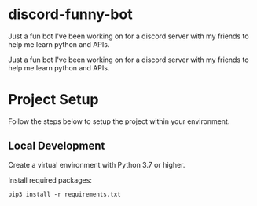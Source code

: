 # discord-funny-bot
Just a fun bot I've been working on for a discord server with my friends to help me learn python and APIs.

Just a fun bot I've been working on for a discord server with my friends to help me learn python and APIs.

# Project Setup

Follow the steps below to setup the project within your environment.

## Local Development

Create a virtual environment with Python 3.7 or higher.

Install required packages:
```
pip3 install -r requirements.txt
```
